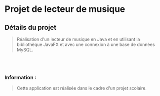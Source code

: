 # Projet de lecteur de musique 

## Détails du projet
> Réalisation d'un lecteur de musique en Java et en utilisant la bibliothèque JavaFX et avec une connexion à une base de données MySQL.

<br><br>

### Information : 
> Cette application est réalisée dans le cadre d'un projet scolaire.
